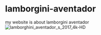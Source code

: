 # lamborgini-aventador
my website is about lamborgini aventador
![lamborghini_aventador_s_2017_4k-HD](https://github.com/user-attachments/assets/4b8dcdf8-7f58-411c-b205-75cc0b8adc4e)
